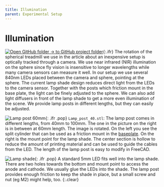 ```yaml
---
title: Illumination
parent: Experimental Setup
---
```


# Illumination

[![Open GitHub folder]({{"/assets/img/GitHub-Mark-32px.png"|relative_url}}) → to GitHub project folder](https://github.com/reiserlab/Component-Design/tree/main/Experimental-Setup/Lamp_LED_5mm){:.ifr}
The rotation of the spherical treadmill we use in the article about an inexpensive setup is optically tracked through a camera. We use near infrared (NIR) illumination on the sphere since fly vision is insensitive to longer wavelengths while many camera sensors can measure it well. In our setup we use several 840nm LEDs placed between the camera and sphere, pointing at the sphere. The current lamp shade design reduces direct light from the LEDs to the camera sensor. Together with the posts which friction mount in the base plate, the light can be finely adjusted to the sphere. We can also add light diffusers in front of the lamp shade to get a more even illumination of the scene. We provide lamp posts in different lengths, but they can easily be adjusted.

![Lamp post 60mm]({{"/assets/img/Experimental-Setup/Lamp_LED_5mm/Lamp_post_60.png"|relative_url}}){: .ifr .pop}
`Lamp_post_40.stl`: The lamp post comes in different lengths, from 40mm to 100mm. The one in the picture on the right is in between at 60mm length. The image is rotated. On the left you see the split cylinder that can be used as a friction mount in the [baseplate](../../Extra/Baseplate/Baseplate.html). On the right is the mount point for the lamp shade. The center section is hollow to reduce the amount of printing material and can be used to guide the cables from the LED. The length of the lamp post is easy to modify in FreeCAD.

![Lamp shade]({{"/assets/img/Experimental-Setup/Lamp_LED_5mm/Lamp_shade.png"|relative_url}}){: .ifr .pop}
A standard 5mm LED fits well into the lamp shade. There are two holes towards the bottom and mount point to access the anode and cathode. We usually glue the LEDs into the shade. The lamp post provides enough friction to keep the shade in place, but a small screw and nut (eg M2) might help, too.
{:.clear}